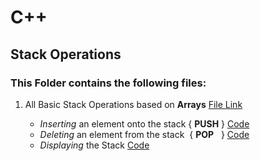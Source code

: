 # C++

## Stack Operations 

### This Folder contains the following files:

1. All Basic Stack Operations based on **Arrays** [File Link](https://github.com/Zanark/Algorithms/blob/78ac861cc519e8e2b400094bddac6fa3e59b859e/Competitive%20Coding/Data%20Structures/Stack/Stack_C%2B%2B/Stack_operations_using_Arrays.cpp#L2)

   * *Inserting* an element onto the stack { **PUSH** } [Code](https://github.com/Zanark/Algorithms/blob/78ac861cc519e8e2b400094bddac6fa3e59b859e/Competitive%20Coding/Data%20Structures/Stack/Stack_C%2B%2B/Stack_operations_using_Arrays.cpp#L24-L33)
   * *Deleting*  an element from the stack &nbsp;{ **POP** &nbsp;&nbsp;} [Code](https://github.com/Zanark/Algorithms/blob/78ac861cc519e8e2b400094bddac6fa3e59b859e/Competitive%20Coding/Data%20Structures/Stack/Stack_C%2B%2B/Stack_operations_using_Arrays.cpp#L36-L44)
   * *Displaying* the Stack [Code](https://github.com/Zanark/Algorithms/blob/78ac861cc519e8e2b400094bddac6fa3e59b859e/Competitive%20Coding/Data%20Structures/Stack/Stack_C%2B%2B/Stack_operations_using_Arrays.cpp#L47-L60)

